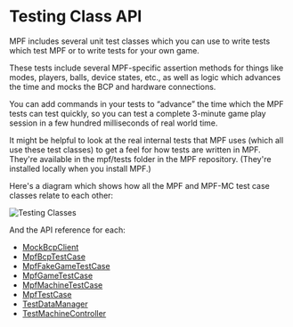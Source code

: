 # Testing Class API

MPF includes several unit test classes which you can use to write tests which test MPF or to write tests for your own game.

These tests include several MPF-specific assertion methods for things like modes, players, balls, device states, etc., as well as logic which advances the time and mocks the BCP and hardware connections.

You can add commands in your tests to “advance” the time which the MPF tests can test quickly, so you can test a complete 3-minute game play session in a few hundred milliseconds of real world time.

It might be helpful to look at the real internal tests that MPF uses (which all use these test classes) to get a feel for how tests are written in MPF. They're available in the mpf/tests folder in the MPF repository. (They're installed locally when you install MPF.)

Here's a diagram which shows how all the MPF and MPF-MC test case classes relate to each other:

![Testing Classes](testing_class_api/test_classes.png)

And the API reference for each:

* [MockBcpClient](testing_class_api/MockBcpClient.md)
* [MpfBcpTestCase](testing_class_api/MpfBcpTestCase.md)
* [MpfFakeGameTestCase](testing_class_api/MpfFakeGameTestCase.md)
* [MpfGameTestCase](testing_class_api/MpfGameTestCase.md)
* [MpfMachineTestCase](testing_class_api/MpfMachineTestCase.md)
* [MpfTestCase](testing_class_api/MpfTestCase.md)
* [TestDataManager](testing_class_api/TestDataManager.md)
* [TestMachineController](testing_class_api/TestMachineController.md)
